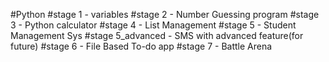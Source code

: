 #Python
#stage 1 - variables 
#stage 2 - Number Guessing program
#stage 3 - Python calculator
#stage 4 - List Management
#stage 5 - Student Management Sys
#stage 5_advanced - SMS with advanced feature(for future)
#stage 6 - File Based To-do app
#stage 7 - Battle Arena 
